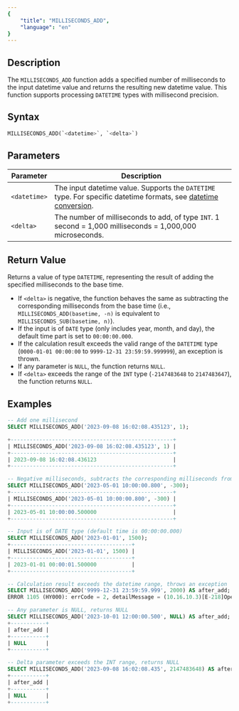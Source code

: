 ```yaml
---
{
    "title": "MILLISECONDS_ADD",
    "language": "en"
}
---
```


## Description

The `MILLISECONDS_ADD` function adds a specified number of milliseconds to the input datetime value and returns the resulting new datetime value. This function supports processing `DATETIME` types with millisecond precision.

## Syntax

```sql
MILLISECONDS_ADD(`<datetime>`, `<delta>`)
```

## Parameters

| Parameter    | Description                                                                                   |
|--------------|-----------------------------------------------------------------------------------------------|
| `<datetime>` | The input datetime value. Supports the `DATETIME` type. For specific datetime formats, see [datetime conversion](../../../../../current/sql-manual/basic-element/sql-data-types/conversion/datetime-conversion). |
| `<delta>`    | The number of milliseconds to add, of type `INT`. 1 second = 1,000 milliseconds = 1,000,000 microseconds. |

## Return Value

Returns a value of type `DATETIME`, representing the result of adding the specified milliseconds to the base time.

- If `<delta>` is negative, the function behaves the same as subtracting the corresponding milliseconds from the base time (i.e., `MILLISECONDS_ADD(basetime, -n)` is equivalent to `MILLISECONDS_SUB(basetime, n)`).
- If the input is of `DATE` type (only includes year, month, and day), the default time part is set to `00:00:00.000`.
- If the calculation result exceeds the valid range of the `DATETIME` type (`0000-01-01 00:00:00` to `9999-12-31 23:59:59.999999`), an exception is thrown.
- If any parameter is `NULL`, the function returns `NULL`.
- If `<delta>` exceeds the range of the `INT` type (`-2147483648` to `2147483647`), the function returns `NULL`.

## Examples

```sql
-- Add one millisecond
SELECT MILLISECONDS_ADD('2023-09-08 16:02:08.435123', 1);

+---------------------------------------------------+
| MILLISECONDS_ADD('2023-09-08 16:02:08.435123', 1) |
+---------------------------------------------------+
| 2023-09-08 16:02:08.436123                        |
+---------------------------------------------------+

-- Negative milliseconds, subtracts the corresponding milliseconds from the datetime
SELECT MILLISECONDS_ADD('2023-05-01 10:00:00.800', -300);
+---------------------------------------------------+
| MILLISECONDS_ADD('2023-05-01 10:00:00.800', -300) |
+---------------------------------------------------+
| 2023-05-01 10:00:00.500000                        |
+---------------------------------------------------+

-- Input is of DATE type (default time is 00:00:00.000)
SELECT MILLISECONDS_ADD('2023-01-01', 1500);
+--------------------------------------+
| MILLISECONDS_ADD('2023-01-01', 1500) |
+--------------------------------------+
| 2023-01-01 00:00:01.500000           |
+--------------------------------------+

-- Calculation result exceeds the datetime range, throws an exception
SELECT MILLISECONDS_ADD('9999-12-31 23:59:59.999', 2000) AS after_add;
ERROR 1105 (HY000): errCode = 2, detailMessage = (10.16.10.3)[E-218]Operation milliseconds_add of 9999-12-31 23:59:59.999000, 2000 out of range

-- Any parameter is NULL, returns NULL
SELECT MILLISECONDS_ADD('2023-10-01 12:00:00.500', NULL) AS after_add;
+-----------+
| after_add |
+-----------+
| NULL      |
+-----------+

-- Delta parameter exceeds the INT range, returns NULL
SELECT MILLISECONDS_ADD('2023-09-08 16:02:08.435', 2147483648) AS after_add;
+-----------+
| after_add |
+-----------+
| NULL      |
+-----------+
```